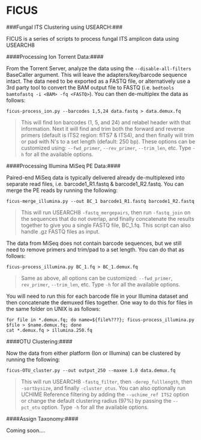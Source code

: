 # FICUS
###Fungal ITS Clustering using USEARCH:###

FICUS is a series of scripts to process fungal ITS amplicon data using USEARCH8

####Processing Ion Torrent Data:####

From the Torrent Server, analyze the data using the `--disable-all-filters` BaseCaller argument.  This will leave the adapters/key/barcode sequence intact.  The data need to be exported as a FASTQ file, or alternatively use a 3rd party tool to convert the BAM output file to FASTQ (i.e. `bedtools bamtofastq -i <BAM> -fq <FASTQ>`).  You can then de-multiplex the data as follows:

`ficus-process_ion.py --barcodes 1,5,24 data.fastq > data.demux.fq`
>This will find Ion barcodes (1, 5, and 24) and relabel header with that information.  Next it will find and trim both the forward and reverse primers (default is ITS2 region: fITS7 & ITS4), and then finally will trim or pad with N's to a set length (default: 250 bp).  These options can be customized using: `--fwd_primer`, `--rev_primer`, `--trim_len`, etc.  Type `-h` for all the available options.

####Processing Illumina MiSeq PE Data:####

Paired-end MiSeq data is typically delivered already de-multiplexed into separate read files, i.e. barcode1_R1.fastq & barcode1_R2.fastq.  You can merge the PE reads by running the following:

`ficus-merge_illumina.py --out BC_1 barcode1_R1.fastq barcode1_R2.fastq`
>This will run USEARCH8 `-fastq_mergepairs`, then run `-fastq_join` on the sequences that do not overlap, and finally concatenate the results together to give you a single FASTQ file, BC_1.fq.  This script can also handle .gz FASTQ files as input.

The data from MiSeq does not contain barcode sequences, but we still need to remove primers and trim/pad to a set length.  You can do that as follows:

`ficus-process_illumina.py BC_1.fq > BC_1.demux.fq`
>Same as above, all options can be customized: `--fwd_primer`, `rev_primer`, `--trim_len`, etc.  Type `-h` for all the available options.

You will need to run this for each barcode file in your Illumina dataset and then concatenate the demuxed files together.  One way to do this for files in the same folder on UNIX is as follows:

```
for file in *.demux.fq; do name=${file%???}; ficus-process_illumina.py $file > $name.demux.fq; done
cat *.demux.fq > illumina.250.fq
```

####OTU Clustering:####

Now the data from either platform (Ion or Illumina) can be clustered by running the following:

`ficus-OTU_cluster.py --out output_250 --maxee 1.0 data.demux.fq`
>This will run USEARCH8 `-fastq_filter`, then `-derep_fulllength`, then `-sortbysize`, and finally `-cluster_otus`.  You can also optionally run UCHIME Reference filtering by adding the `--uchime_ref ITS2` option or change the default clustering radius (97%) by passing the `--pct_otu` option. Type `-h` for all the available options.

####Assign Taxonomy:####

Coming soon....

